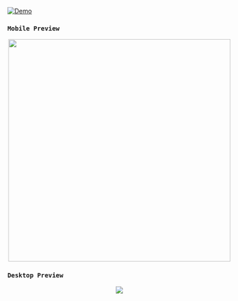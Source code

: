 
[![Demo](https://img.shields.io/badge/Demo-%40faxel-orangered?logo=world)](https://faxelh.github.io)   

### `Mobile Preview `
<p align="center"> 
  <img src="https://raw.githubusercontent.com/threat0/threat0.github.io/master/assets/Img/iPhone 6_7_8 Plus.png" width="500"/>
</p>

### `Desktop Preview `
<p align="center"> 
  <img src="https://raw.githubusercontent.com/threat0/threat0.github.io/master/assets/Img/pc.png"/>
</p>
